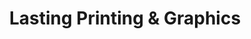 ---
title: "Lasting Printing & Graphics"
url: /raleigh/lasting-printing-und-graphics/
shop: Kopieren
---